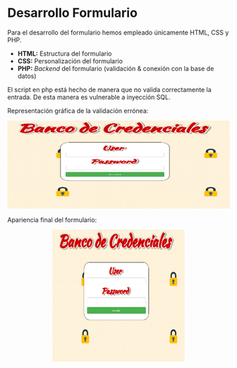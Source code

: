 # Desarrollo Formulario

Para el desarrollo del formulario hemos empleado únicamente HTML, CSS y PHP.

- **HTML:** Estructura del formulario
- **CSS:** Personalización del formulario
- **PHP:** _Backend_ del formulario (validación & conexión con la base de datos)

El script en php está hecho de manera que no valida correctamente la entrada. De esta manera es vulnerable a inyección SQL.

Representación gráfica de la validación errónea:

<p align="center">
<img  alt="drawing" width=600" height="200" src="./images/form.png" />
</p>

Apariencia final del formulario:

<p align="center">
<img  alt="drawing" width="300" height="300" src="./images/form.png" />
</p>
